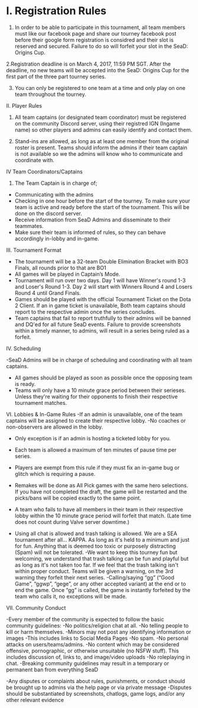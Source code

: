 # I. Registration Rules

  1. In order to be able to participate in this tournament, all team members must like our facebook page and share our tourney facebook post before their google form registration is considred and their slot is reserved and secured. Failure to do so will forfeit your slot in the SeaD: Origins Cup.

2.Registration deadline is on March 4, 2017, 11:59 PM SGT. After the deadline, no new teams will be accepted into the SeaD: Origins Cup for the first part of the three part tourney series.

3. You can only be registered to one team at a time and only play on one team throughout the tourney. 


II. Player Rules

1. All team captains (or designated team coordinator)  must be registered on the community Discord server, using their registred IGN (Ingame name) so other players and admins can easily identify and contact them.

2. Stand-ins are allowed, as long as at least one member from the original roster is present. Teams should inform the admins if their team captain is not available so we the admins will know who to communicate and coordinate with. 

IV Team Coordinators/Captains

1. The Team Captain is in charge of; 
- Communicating with the admins
- Checking in one hour before the start of the tourney. To make sure your team is active and ready before the start of the tournament. This will be done on the discord server.
- Receive information from SeaD Admins and disseminate to their teammates.
- Make sure their team is informed of rules, so they can behave accordingly in-lobby and in-game.

III. Tournament Format
- The tournament will be a 32-team Double Elimination Bracket with BO3 Finals, all rounds prior to that are BO1
- All games will be played in Captain’s Mode.
- Tournament will run over two days. Day 1 will have Winner's round 1-3 and Loser's Round 1-3. Day 2 will start with Winners Round 4 and Losers Round 4 until Grand Finals. 
- Games should be played with the official Tournament Ticket on the Dota 2 Client. If an in game ticket is unavailable, Both team captains should report to the respective admin once the series concludes. 
- Team captains that fail to report truthfully to their admins will be banned and DQ'ed for all future SeaD events.
Failure to provide screenshots within a timely manner, to admins, will result in a series being ruled as a forfeit.

IV. Scheduling

-SeaD Admins will be in charge of scheduling and coordinating with all team captains. 
- All games should be played as soon as possible once the opposing team is ready. 
- Teams will only have a 10 minute grace period between their serieses. Unless they're waiting for their opponents to finish their respective tournament matches. 

VI. Lobbies & In-Game Rules
-If an admin is unavailable, one of the team captains will be assigned to create their respective lobby.
-No coaches or non-observers are allowed in the lobby.
- Only exception is if an admin is hosting a ticketed lobby for you.
- Each team is allowed a maximum of ten minutes of pause time per series.
- Players are exempt from this rule if they must fix an in-game bug or glitch which is requiring a pause.
- Remakes will be done as All Pick games with the same hero selections. If you have not completed the draft, the game will be restarted and the picks/bans will be copied exactly to the same point.
- A team who fails to have all members in their team in their respective lobby within the 10 minute grace period will forfeit that match. (Late time does not count during Valve server downtime.)

- Using all chat is allowed and trash talking is allowed. We are a SEA tournament after all... KAPPA. As long as it's held to a minimum and just for fun. Anything that is deemed too toxic or purposely distracting (Spam) will not be tolerated. 
-We want to keep this tourney fun but welcoming, we understand that trash talking can be fun and playful but as long as it's not taken too far. If we feel that the trash talking isn't within proper conduct. Teams will be given a warning, on the 3rd warning they forfeit their next series. 
-Calling/saying “gg” (“Good Game”, “ggwp”, “gege”, or any other accepted variant) at the end or to end the game. Once “gg” is called, the game is instantly forfeited by the team who calls it, no exceptions will be made.

VII. Community Conduct

-Every member of the community is expected to follow the basic community guidelines:
-No politics/religion chat at all.
-No telling people to kill or harm themselves.
-Minors may not post any identifying information or images
-This includes links to Social Media Pages
-No spam.
-No personal attacks on users/teams/admins.
-No content which may be considered offensive, pornographic, or otherwise unsuitable (no NSFW stuff). This includes discussion of, links to, and image/video uploads
-No roleplaying in chat.
-Breaking community guidelines may result in a temporary or permanent ban from everything SeaD

-Any disputes or complaints about rules, punishments, or conduct should be brought up to admins via the help page or via private message
-Disputes should be substantiated by screenshots, chatlogs, game logs, and/or any other relevant evidence


